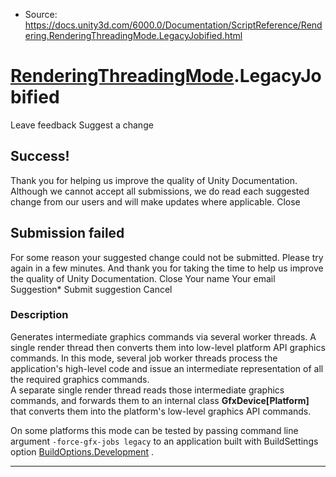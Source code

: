 * Source: https://docs.unity3d.com/6000.0/Documentation/ScriptReference/Rendering.RenderingThreadingMode.LegacyJobified.html

#  [RenderingThreadingMode](https://docs.unity3d.com/6000.0/Documentation/ScriptReference/Rendering.RenderingThreadingMode.html).LegacyJobified
Leave feedback
Suggest a change
## Success!
Thank you for helping us improve the quality of Unity Documentation. Although we cannot accept all submissions, we do read each suggested change from our users and will make updates where applicable.
Close
## Submission failed
For some reason your suggested change could not be submitted. Please <a>try again</a> in a few minutes. And thank you for taking the time to help us improve the quality of Unity Documentation.
Close
Your name Your email Suggestion* Submit suggestion
Cancel
### Description
Generates intermediate graphics commands via several worker threads. A single render thread then converts them into low-level platform API graphics commands.
In this mode, several job worker threads process the application's high-level code and issue an intermediate representation of all the required graphics commands.  
A separate single render thread reads those intermediate graphics commands, and forwards them to an internal class **GfxDevice[Platform]** that converts them into the platform's low-level graphics API commands.   
  
On some platforms this mode can be tested by passing command line argument `-force-gfx-jobs legacy` to an application built with BuildSettings option [BuildOptions.Development](https://docs.unity3d.com/6000.0/Documentation/ScriptReference/BuildOptions.Development.html) .
* * *
